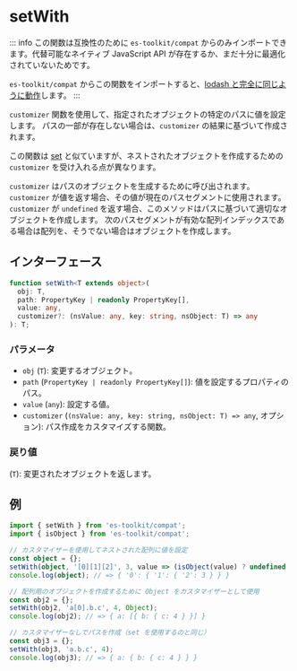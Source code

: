 # setWith

::: info
この関数は互換性のために `es-toolkit/compat` からのみインポートできます。代替可能なネイティブ JavaScript API が存在するか、まだ十分に最適化されていないためです。

`es-toolkit/compat` からこの関数をインポートすると、[lodash と完全に同じように動作](../../../compatibility.md)します。
:::

`customizer` 関数を使用して、指定されたオブジェクトの特定のパスに値を設定します。
パスの一部が存在しない場合は、`customizer` の結果に基づいて作成されます。

この関数は [set](./set.md) と似ていますが、ネストされたオブジェクトを作成するための `customizer` を受け入れる点が異なります。

`customizer` はパスのオブジェクトを生成するために呼び出されます。
`customizer` が値を返す場合、その値が現在のパスセグメントに使用されます。
`customizer` が `undefined` を返す場合、このメソッドはパスに基づいて適切なオブジェクトを作成します。
次のパスセグメントが有効な配列インデックスである場合は配列を、そうでない場合はオブジェクトを作成します。

## インターフェース

```typescript
function setWith<T extends object>(
  obj: T,
  path: PropertyKey | readonly PropertyKey[],
  value: any,
  customizer?: (nsValue: any, key: string, nsObject: T) => any
): T;
```

### パラメータ

- `obj` (`T`): 変更するオブジェクト。
- `path` (`PropertyKey | readonly PropertyKey[]`): 値を設定するプロパティのパス。
- `value` (`any`): 設定する値。
- `customizer` (`(nsValue: any, key: string, nsObject: T) => any`, オプション): パス作成をカスタマイズする関数。

### 戻り値

(`T`): 変更されたオブジェクトを返します。

## 例

```typescript
import { setWith } from 'es-toolkit/compat';
import { isObject } from 'es-toolkit/compat';

// カスタマイザーを使用してネストされた配列に値を設定
const object = {};
setWith(object, '[0][1][2]', 3, value => (isObject(value) ? undefined : {}));
console.log(object); // => { '0': { '1': { '2': 3 } } }

// 配列用のオブジェクトを作成するために Object をカスタマイザーとして使用
const obj2 = {};
setWith(obj2, 'a[0].b.c', 4, Object);
console.log(obj2); // => { a: [{ b: { c: 4 } }] }

// カスタマイザーなしでパスを作成（set を使用するのと同じ）
const obj3 = {};
setWith(obj3, 'a.b.c', 4);
console.log(obj3); // => { a: { b: { c: 4 } } }
```
